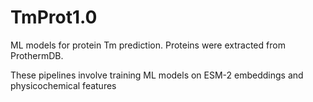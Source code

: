 # TmProt1.0
ML models for protein Tm prediction. Proteins were extracted from ProthermDB. 

These pipelines involve training ML models on ESM-2 embeddings and physicochemical features

